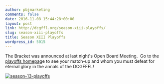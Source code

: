 ```yaml
---
author: pbjmarketing
comments: false
date: 2016-11-08 15:44:28+00:00
layout: post
link: http://dcgffl.org/season-xiii-playoffs/
slug: season-xiii-playoffs
title: Season XIII Playoffs
wordpress_id: 5015
---
```


The Bracket was announced at last night's Open Board Meeting.  Go to the [playoffs homepag](http://dcgffl.org/playoffs/)e to see your match-up and whom you must defeat for eternal glory in the annals of the DCGFFFL!

[![season-13-playoffs](http://dcgffl.org/wp-content/uploads/2016/05/Season-13-Playoffs-128x128.png)](http://dcgffl.org/wp-content/uploads/2016/05/Season-13-Playoffs.png)
